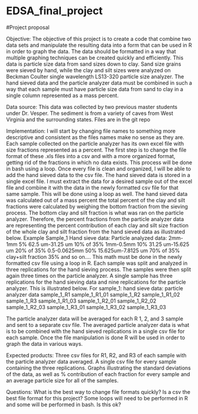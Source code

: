 # EDSA_final_project
#Project proposal

Objective:
The objective of this project is to create a code that combine two data sets and manipulate the resulting data into a form that can be used in R in order to graph the data. The data should be formatted in a way that multiple graphing techniques can be created quickly and efficiently. This data is particle size data from sand sizes down to clay. Sand size grains were sieved by hand, while the clay and silt sizes were analyzed on Beckman Coulter single wavelength LS13-320 particle size analyzer. The hand sieved data and the particle analyzer data must be combined in such a way that each sample must have particle size data from sand to clay in a single column represented as a mass percent.

Data source:
This data was collected by two previous master students under Dr. Vesper. The sediment is from a variety of caves from West Virginia and the surrounding states. Files are in the git repo

Implementation:
I will start by changing file names to something more descriptive and consistent as the files names make no sense as they are. Each sample collected on the particle analyzer has its own excel file with size fractions represented as a percent. The first step is to change the file format of these .xls files into a csv and with a more organized format, getting rid of the fractions in which no data exists. This process will be done in bash using a loop. Once every file is clean and organized, I will be able to add the hand sieved data to the csv file. The hand sieved data is stored in a single excel file. I must extract the data for a desired sample out of the excel file and combine it with the data in the newly formatted csv file for that same sample. This will be done using a loop as well. The hand sieved data was calculated out of a mass percent the total percent of the clay and silt fractions were calculated by weighing the bottom fraction from the sieving process. The bottom clay and silt fraction is what was ran on the particle analyzer. Therefore, the percent fractions from the particle analyzer data are representing the percent contribution of each clay and silt size fraction of the whole clay and silt fraction from the hand sieved data as illustrated below.
Example Sample_1
Hand sieve data:					Particle analyzed data:
2mm-1mm 		        5%	  62.5 um-31.25 um 		  10% of 35%
1mm-0.5mm		        10%	  31.25 um-15.625 um		20% of 35%
0.5-0.0625mm        50%	  15.625um-7.8125 um		70% of 35%
clay+silt fraction 	35%		and so on….
This math must be done in the newly formatted csv file using a loop in R. Each sample was split and analyzed in three replications for the hand sieving process. The samples were then split again three times on the particle analyzer. A single sample has three replications for the hand sieving data and nine replications for the particle analyzer. This is illustrated below.
For sample_1:
hand sieve data:		particle analyzer data
sample_1_R1					sample_1_R1_01
sample_1_R2					sample_1_R1_02
sample_1_R3					sample_1_R1_03
                    sample_1_R2_01
                    sample_1_R2_02
                    sample_1_R2_03
                    sample_1_R3_01
                    sample_1_R3_02
                    sample_1_R3_03

The particle analyzer data will be averaged for each R 1, 2, and 3 sample and sent to a separate csv file. The averaged particle analyzer data is what is to be combined with the hand sieved replications in a single csv file for each sample. Once the file manipulation is done R will be used in order to graph the data in various ways.

Expected products:
Three csv files for R1, R2, and R3 of each sample with the particle analyzer data averaged. A single csv file for every sample containing the three replications. Graphs illustrating the standard deviations of the data, as well as % contribution of each fraction for every sample and an average particle size for all of the samples.

Questions:
What is the best way to change file formats quickly?
Is a csv the best file format for this project?
Some loops will need to be performed in R and some will be performed in bash. Is this ok?
